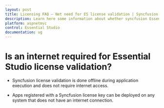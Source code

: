 ```yaml
---
layout: post
title: Licensing FAQ – Net need for ES license validation | Syncfusion
description: Learn here some information about whether syncfusion Essential Studio license validation needs internet conncetion.
platform: aspnetmvc
control: Essential Studio
documentation: ug
---
```


# Is an internet required for Essential Studio license validation?

* Syncfusion license validation is done offline during application execution and does not require internet access. 

* Apps registered with a Syncfusion license key can be deployed on any system that does not have an internet connection.